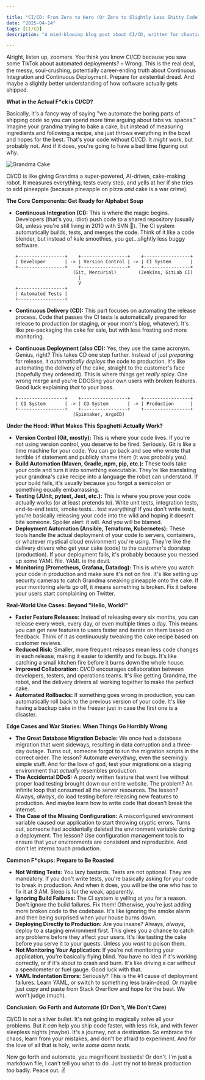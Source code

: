 ```yaml
---

title: "CI/CD: From Zero to Hero (Or Zero to Slightly Less Shitty Code)"
date: "2025-04-14"
tags: [CI/CD]
description: "A mind-blowing blog post about CI/CD, written for chaotic Gen Z engineers who can't adult, but somehow write code."

---
```


Alright, listen up, zoomers. You think you know CI/CD because you saw some TikTok about automated deployments? 💀 Wrong. This is the real deal, the messy, soul-crushing, potentially career-ending truth about Continuous Integration and Continuous Deployment. Prepare for existential dread. And maybe a slightly better understanding of how software actually gets shipped.

**What in the Actual F*ck is CI/CD?**

Basically, it's a fancy way of saying "we automate the boring parts of shipping code so you can spend more time arguing about tabs vs. spaces."  Imagine your grandma trying to bake a cake, but instead of measuring ingredients and following a recipe, she just throws everything in the bowl and hopes for the best.  That's your code without CI/CD.  It *might* work, but probably not.  And if it does, you're going to have a bad time figuring out why.

![Grandma Cake](https://i.imgflip.com/2v95by.jpg)

CI/CD is like giving Grandma a super-powered, AI-driven, cake-making robot.  It measures everything, tests every step, and yells at her if she tries to add pineapple (because pineapple on pizza *and* cake is a war crime).

**The Core Components: Get Ready for Alphabet Soup**

*   **Continuous Integration (CI):** This is where the magic begins. Developers (that's you, idiot) push code to a shared repository (usually Git, unless you're still living in 2010 with SVN 🙏). The CI system automatically builds, tests, and merges the code. Think of it like a code blender, but instead of kale smoothies, you get…slightly less buggy software.

    ```ascii_art
    +-----------------+    +-----------------+    +-----------------+
    | Developer       | -> | Version Control | -> | CI System       |
    +-----------------+    +-----------------+    +-----------------+
                         (Git, Mercurial)        (Jenkins, GitLab CI)
                           |
                           V
    +-----------------+
    | Automated Tests |
    +-----------------+
    ```

*   **Continuous Delivery (CD):** This part focuses on automating the release process. Code that passes the CI tests is automatically prepared for release to production (or staging, or your mom's blog, whatever).  It's like pre-packaging the cake for sale, but with less frosting and more monitoring.

*   **Continuous Deployment (also CD):** Yes, they use the same acronym.  Genius, right?  This takes CD one step further.  Instead of just *preparing* for release, it *automatically deploys* the code to production. It's like automating the delivery of the cake, straight to the customer's face (hopefully they ordered it).  This is where things get *really* spicy. One wrong merge and you're DDOSing your own users with broken features. Good luck explaining *that* to your boss.

    ```ascii_art
    +-----------------+    +-----------------+    +-----------------+
    | CI System       | -> | CD System       | -> | Production      |
    +-----------------+    +-----------------+    +-----------------+
                         (Spinnaker, ArgoCD)
    ```

**Under the Hood: What Makes This Spaghetti Actually Work?**

*   **Version Control (Git, mostly):**  This is where your code lives. If you're not using version control, you deserve to be fired. Seriously. Git is like a time machine for your code.  You can go back and see who wrote that terrible `if` statement and publicly shame them (it was probably you).
*   **Build Automation (Maven, Gradle, npm, pip, etc.):**  These tools take your code and turn it into something executable.  They're like translating your grandma's cake recipe into a language the robot can understand. If your build fails, it's usually because you forgot a semicolon or something equally embarrassing.
*   **Testing (JUnit, pytest, Jest, etc.):** This is where you prove your code actually works (or at least pretends to). Write unit tests, integration tests, end-to-end tests, smoke tests... test everything!  If you don't write tests, you're basically releasing your code into the wild and hoping it doesn't bite someone.  Spoiler alert: it will. And you will be blamed.
*   **Deployment Automation (Ansible, Terraform, Kubernetes):** These tools handle the actual deployment of your code to servers, containers, or whatever mystical cloud environment you're using. They're like the delivery drivers who get your cake (code) to the customer's doorstep (production). If your deployment fails, it's probably because you messed up some YAML file. YAML is the devil.
*   **Monitoring (Prometheus, Grafana, Datadog):** This is where you watch your code in production and make sure it's not on fire.  It's like setting up security cameras to catch Grandma sneaking pineapple onto the cake. If your monitoring alerts go off, it means something is broken. Fix it before your users start complaining on Twitter.

**Real-World Use Cases:  Beyond "Hello, World!"**

*   **Faster Feature Releases:**  Instead of releasing every six months, you can release every week, every day, or even multiple times a day. This means you can get new features to users faster and iterate on them based on feedback.  Think of it as continuously tweaking the cake recipe based on customer reviews.
*   **Reduced Risk:**  Smaller, more frequent releases mean less code changes in each release, making it easier to identify and fix bugs. It's like catching a small kitchen fire before it burns down the whole house.
*   **Improved Collaboration:**  CI/CD encourages collaboration between developers, testers, and operations teams. It's like getting Grandma, the robot, and the delivery drivers all working together to make the perfect cake.
*   **Automated Rollbacks:**  If something goes wrong in production, you can automatically roll back to the previous version of your code. It's like having a backup cake in the freezer just in case the first one is a disaster.

**Edge Cases and War Stories:  When Things Go Horribly Wrong**

*   **The Great Database Migration Debacle:**  We once had a database migration that went sideways, resulting in data corruption and a three-day outage.  Turns out, someone forgot to run the migration scripts in the correct order. The lesson? Automate *everything*, even the seemingly simple stuff. And for the love of god, test your migrations on a staging environment that *actually* resembles production.
*   **The Accidental DDoS:**  A poorly written feature that went live without proper load testing brought down our entire website. The problem? An infinite loop that consumed all the server resources. The lesson? Always, *always*, do load testing before releasing new features to production. And maybe learn how to write code that doesn't break the internet.
*   **The Case of the Missing Configuration:**  A misconfigured environment variable caused our application to start throwing cryptic errors.  Turns out, someone had accidentally deleted the environment variable during a deployment.  The lesson? Use configuration management tools to ensure that your environments are consistent and reproducible. And don't let interns touch production.

**Common F*ckups:  Prepare to Be Roasted**

*   **Not Writing Tests:**  You lazy bastards. Tests are not optional. They are mandatory. If you don't write tests, you're basically asking for your code to break in production.  And when it does, you will be the one who has to fix it at 3 AM. Sleep is for the weak, apparently.
*   **Ignoring Build Failures:**  The CI system is yelling at you for a reason. Don't ignore the build failures. Fix them!  Otherwise, you're just adding more broken code to the codebase.  It's like ignoring the smoke alarm and then being surprised when your house burns down.
*   **Deploying Directly to Production:**  Are you insane?  Always, *always*, deploy to a staging environment first. This gives you a chance to catch any problems before they affect your users.  It's like tasting the cake before you serve it to your guests. Unless you *want* to poison them.
*   **Not Monitoring Your Application:**  If you're not monitoring your application, you're basically flying blind.  You have no idea if it's working correctly, or if it's about to crash and burn. It's like driving a car without a speedometer or fuel gauge. Good luck with that.
*   **YAML Indentation Errors:** Seriously? This is the #1 cause of deployment failures. Learn YAML, or switch to something less brain-dead.  Or maybe just copy and paste from Stack Overflow and hope for the best. We won't judge (much).

**Conclusion:  Go Forth and Automate (Or Don't, We Don't Care)**

CI/CD is not a silver bullet. It's not going to magically solve all your problems. But it *can* help you ship code faster, with less risk, and with fewer sleepless nights (maybe). It's a journey, not a destination. So embrace the chaos, learn from your mistakes, and don't be afraid to experiment.  And for the love of all that is holy, *write some damn tests.*

Now go forth and automate, you magnificent bastards! Or don't. I'm just a markdown file, I can't tell you what to do. Just try not to break production *too* badly. Peace out. ✌️
